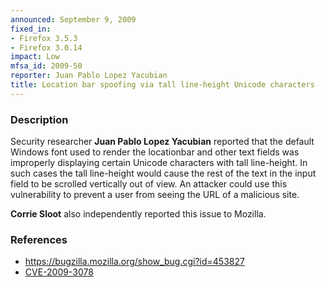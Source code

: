 ```yaml
---
announced: September 9, 2009
fixed_in:
- Firefox 3.5.3
- Firefox 3.0.14
impact: Low
mfsa_id: 2009-50
reporter: Juan Pablo Lopez Yacubian
title: Location bar spoofing via tall line-height Unicode characters
---
```


<h3>Description</h3>

<p>Security researcher <strong>Juan Pablo Lopez Yacubian</strong>
reported that the default Windows font used to render the locationbar
and other text fields was improperly displaying certain Unicode
characters with tall line-height.  In such cases the tall line-height
would cause the rest of the text in the input field to be scrolled
vertically out of view.  An attacker could use this vulnerability to
prevent a user from seeing the URL of a malicious site.</p>

<p><strong>Corrie Sloot</strong> also independently reported this
issue to Mozilla.</p>

<h3>References</h3>

<ul>
  <li><a href="https://bugzilla.mozilla.org/show_bug.cgi?id=453827">https://bugzilla.mozilla.org/show_bug.cgi?id=453827</a></li>
  <li><a class="ex-ref" href="http://cve.mitre.org/cgi-bin/cvename.cgi?name=CVE-2009-3078">CVE-2009-3078</a></li>
</ul>



